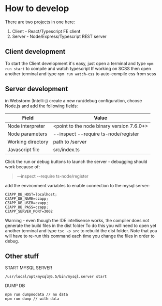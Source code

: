 How to develop
==============

There are two projects in one here:

1) Client - React/Typescript FE client
2) Server - Node/Express/Typescript REST server


Client development
------------------
To start the Client development it's easy, just open a terminal and type `npm run start` to compile and watch typescript
If working on SCSS then open another terminal and type `npm run watch-css` to auto-compile css from scss

Server development
------------------
in Webstorm (Intelli-j) create a new run/debug configuration, choose Node.js and add the following fields:

Field | Value
--- | ---
Node interpreter | <point to the node binary version 7.6.0+>
Node parameters | --inspect --require ts-node/register
Working directory | path to /server
Javascript file | src/index.ts

Click the run or debug buttons to launch the server - debugging should work because of:
> --inspect --require ts-node/register

add the environment variables to enable connection to the mysql server:
```
CZAPP_DB_HOST=localhost;
CZAPP_DB_NAME=czapp;
CZAPP_DB_USER=czapp;
CZAPP_DB_PASS=czapp;
CZAPP_SERVER_PORT=3002
```

Warning - even though the IDE intellisense works, the compiler does not generate the build files in the dist folder
To do this you will need to open yet another terminal and type `tsc -p src` to rebuild the dist folder.
Note that you will have to re-run this command each time you change the files in order to debug.

Other stuff
-----------

START MYSQL SERVER
```
/usr/local/opt/mysql@5.5/bin/mysql.server start
```

DUMP DB
```
npm run dumpnodata // no data
npm run dump // with data
```